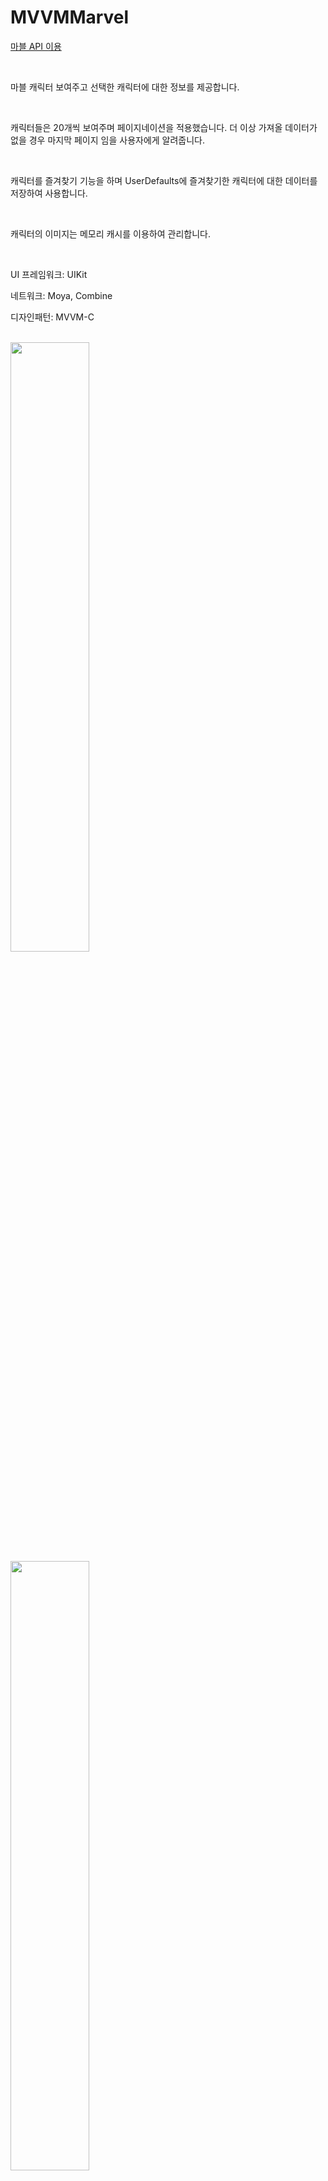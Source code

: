 # MVVMMarvel
[마블 API 이용](https://developer.marvel.com/)

<br>

마블 캐릭터 보여주고 선택한 캐릭터에 대한 정보를 제공합니다.

<br>

캐릭터들은 20개씩 보여주며 페이지네이션을 적용했습니다. 더 이상 가져올 데이터가 없을 경우 마지막 페이지 임을 사용자에게 알려줍니다.

<br>

캐릭터를 즐겨찾기 기능을 하며 UserDefaults에 즐겨찾기한 캐릭터에 대한 데이터를 저장하여 사용합니다.

<br>

캐릭터의 이미지는 메모리 캐시를 이용하여 관리합니다.

<br>

UI 프레임워크: UIKit

네트워크: Moya, Combine

디자인패턴: MVVM-C

<br>
<img width="50%" src="https://github.com/NORIKIM/MVVMMarvel/assets/31604976/d0f023e8-1a71-48bb-9aa9-72397cf9db31">
<img width="50%" src="https://github.com/NORIKIM/MVVMMarvel/assets/31604976/f0373ef6-52ab-454a-96e4-6c94f15adef3">
<img width="50%" src="https://github.com/NORIKIM/MVVMMarvel/assets/31604976/57ab3a7f-f697-4003-bbb1-6d65f6ecd07d">
<img width="50%" src="https://github.com/NORIKIM/MVVMMarvel/assets/31604976/93c09654-632d-44a8-923f-98ff6e184825">
<img widht="50%" src="https://github.com/NORIKIM/MVVMMarvel/assets/31604976/0f5af0d5-e5a0-4561-994e-e3aa1b6d8c29">
